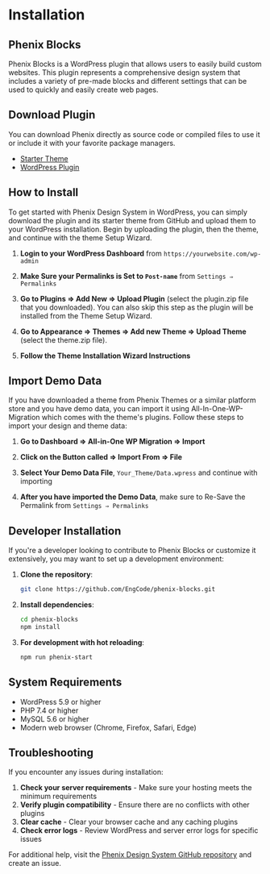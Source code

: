 # Installation

## Phenix Blocks

Phenix Blocks is a WordPress plugin that allows users to easily build custom websites. This plugin represents a comprehensive design system that includes a variety of pre-made blocks and different settings that can be used to quickly and easily create web pages.

## Download Plugin

You can download Phenix directly as source code or compiled files to use it or include it with your favorite package managers.

- [Starter Theme](https://github.com/EngCode/pds-starter-free)
- [WordPress Plugin](https://github.com/EngCode/phenix-blocks)

## How to Install

To get started with Phenix Design System in WordPress, you can simply download the plugin and its starter theme from GitHub and upload them to your WordPress installation. Begin by uploading the plugin, then the theme, and continue with the theme Setup Wizard.

1. **Login to your WordPress Dashboard** from `https://yourwebsite.com/wp-admin`

2. **Make Sure your Permalinks is Set to `Post-name`** from `Settings ⇒ Permalinks`
   <!-- Image placeholder for Permalinks Settings -->

3. **Go to Plugins ⇒ Add New ⇒ Upload Plugin** (select the plugin.zip file that you downloaded). You can also skip this step as the plugin will be installed from the Theme Setup Wizard.
   <!-- Image placeholder for Upload Plugin -->

4. **Go to Appearance ⇒ Themes ⇒ Add new Theme ⇒ Upload Theme** (select the theme.zip file).
   <!-- Image placeholder for Upload Theme -->

5. **Follow the Theme Installation Wizard Instructions**

## Import Demo Data

If you have downloaded a theme from Phenix Themes or a similar platform store and you have demo data, you can import it using All-In-One-WP-Migration which comes with the theme's plugins. Follow these steps to import your design and theme data:

1. **Go to Dashboard ⇒ All-in-One WP Migration ⇒ Import**

2. **Click on the Button called ⇒ Import From ⇒ File**

3. **Select Your Demo Data File**, `Your_Theme/Data.wpress` and continue with importing

4. **After you have imported the Demo Data**, make sure to Re-Save the Permalink from `Settings ⇒ Permalinks`
   <!-- Image placeholder for All-in-One WP Migration -->

## Developer Installation

If you're a developer looking to contribute to Phenix Blocks or customize it extensively, you may want to set up a development environment:

1. **Clone the repository**:
   ```bash
   git clone https://github.com/EngCode/phenix-blocks.git
   ```

2. **Install dependencies**:
   ```bash
   cd phenix-blocks
   npm install
   ```

3. **For development with hot reloading**:
   ```bash
   npm run phenix-start
   ```

## System Requirements

- WordPress 5.9 or higher
- PHP 7.4 or higher
- MySQL 5.6 or higher
- Modern web browser (Chrome, Firefox, Safari, Edge)

## Troubleshooting

If you encounter any issues during installation:

1. **Check your server requirements** - Make sure your hosting meets the minimum requirements
2. **Verify plugin compatibility** - Ensure there are no conflicts with other plugins
3. **Clear cache** - Clear your browser cache and any caching plugins
4. **Check error logs** - Review WordPress and server error logs for specific issues

For additional help, visit the [Phenix Design System GitHub repository](https://github.com/EngCode/phenix-blocks) and create an issue.


